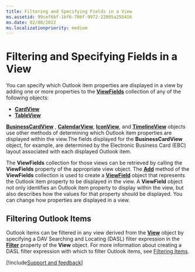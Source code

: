 ```yaml
---
title: Filtering and Specifying Fields in a View
ms.assetid: 99cef6bf-1bf6-706f-9972-22005a255416
ms.date: 02/08/2022
ms.localizationpriority: medium
---
```



# Filtering and Specifying Fields in a View

 You can specify which Outlook item properties are displayed in a view by adding one or more properties to the **[ViewFields](../../../api/Outlook.ViewFields.md)** collection of any of the following objects:

- **[CardView](../../../api/Outlook.View.md)**
- **[TableView](../../../api/Outlook.View.md)**

 **[BusinessCardView](../../../api/Outlook.View.md)** , **[CalendarView](../../../api/Outlook.View.md)**, **[IconView](../../../api/Outlook.View.md)**, and **[TimelineView](../../../api/Outlook.View.md)** objects use other methods of determining which Outlook item properties are displayed within the view.The fields displayed for the **BusinessCardView** object, for example, are determined by the Electronic Business Card (EBC) layout associated with each displayed Outlook item.

The **ViewFields** collection for those views can be retrieved by calling the **ViewFields** property of the appropriate view object. The **[Add](../../../api/Outlook.ViewFields.Add.md)** method of the **ViewFields** collection is used to create a **[ViewField](../../../api/Outlook.ViewField.md)** object that represents the Outlook item property to be displayed in the view.
A **ViewField** object not only identifies an Outlook item property to display within the view, but also describes how the values for that property should be displayed. You can change how properties are displayed in a view.

## Filtering Outlook Items

Outlook items can be filtered in any view derived from the **[View](../../../api/Outlook.View.md)** object by specifying a DAV Searching and Locating (DASL) filter expression in the **[Filter](../../../api/Outlook.View.Filter.md)** property of the **View** object. For more information about creating a DASL filter expression with which to filter Outlook items, see [Filtering Items](../Search-and-Filter/filtering-items.md).

[!include[Support and feedback](~/includes/feedback-boilerplate.md)]
